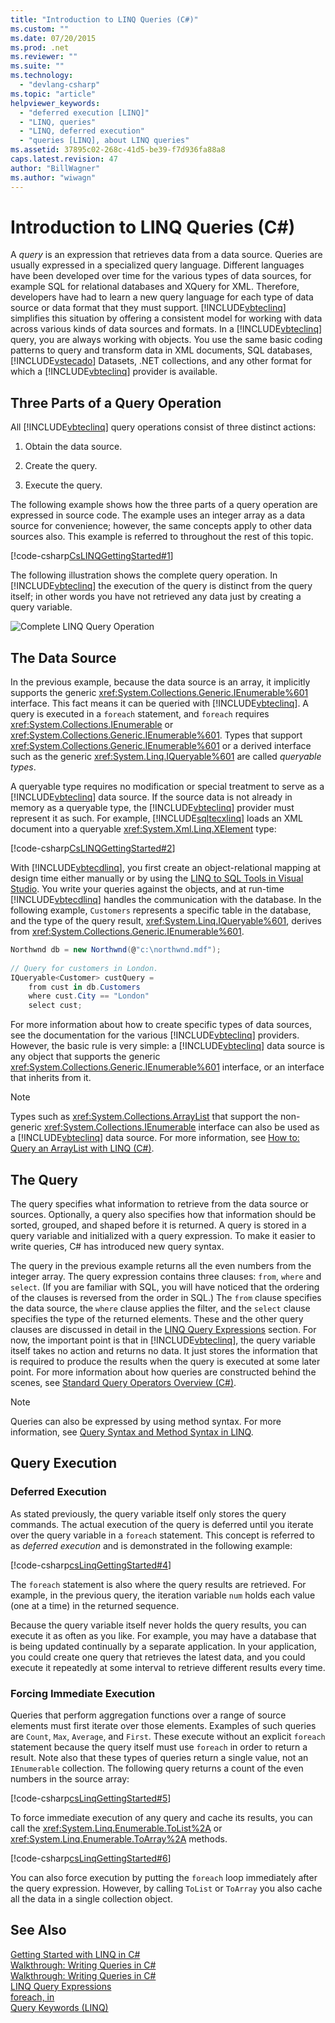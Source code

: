 ```yaml
---
title: "Introduction to LINQ Queries (C#)"
ms.custom: ""
ms.date: 07/20/2015
ms.prod: .net
ms.reviewer: ""
ms.suite: ""
ms.technology: 
  - "devlang-csharp"
ms.topic: "article"
helpviewer_keywords: 
  - "deferred execution [LINQ]"
  - "LINQ, queries"
  - "LINQ, deferred execution"
  - "queries [LINQ], about LINQ queries"
ms.assetid: 37895c02-268c-41d5-be39-f7d936fa88a8
caps.latest.revision: 47
author: "BillWagner"
ms.author: "wiwagn"
---
```

# Introduction to LINQ Queries (C#)
A *query* is an expression that retrieves data from a data source. Queries are usually expressed in a specialized query language. Different languages have been developed over time for the various types of data sources, for example SQL for relational databases and XQuery for XML. Therefore, developers have had to learn a new query language for each type of data source or data format that they must support. [!INCLUDE[vbteclinq](~/includes/vbteclinq-md.md)] simplifies this situation by offering a consistent model for working with data across various kinds of data sources and formats. In a [!INCLUDE[vbteclinq](~/includes/vbteclinq-md.md)] query, you are always working with objects. You use the same basic coding patterns to query and transform data in XML documents, SQL databases, [!INCLUDE[vstecado](~/includes/vstecado-md.md)] Datasets, .NET collections, and any other format for which a [!INCLUDE[vbteclinq](~/includes/vbteclinq-md.md)] provider is available.  
  
## Three Parts of a Query Operation  
 All [!INCLUDE[vbteclinq](~/includes/vbteclinq-md.md)] query operations consist of three distinct actions:  
  
1.  Obtain the data source.  
  
2.  Create the query.  
  
3.  Execute the query.  
  
 The following example shows how the three parts of a query operation are expressed in source code. The example uses an integer array as a data source for convenience; however, the same concepts apply to other data sources also. This example is referred to throughout the rest of this topic.  
  
 [!code-csharp[CsLINQGettingStarted#1](../../../../csharp/programming-guide/concepts/linq/codesnippet/CSharp/introduction-to-linq-queries_1.cs)]  
  
 The following illustration shows the complete query operation. In [!INCLUDE[vbteclinq](~/includes/vbteclinq-md.md)] the execution of the query is distinct from the query itself; in other words you have not retrieved any data just by creating a query variable.  
  
 ![Complete LINQ Query Operation](../../../../csharp/programming-guide/concepts/linq/media/linq_query.png "LINQ_Query")  
  
## The Data Source  
 In the previous example, because the data source is an array, it implicitly supports the generic <xref:System.Collections.Generic.IEnumerable%601> interface. This fact means it can be queried with [!INCLUDE[vbteclinq](~/includes/vbteclinq-md.md)]. A query is executed in a `foreach` statement, and `foreach` requires <xref:System.Collections.IEnumerable> or <xref:System.Collections.Generic.IEnumerable%601>. Types that support <xref:System.Collections.Generic.IEnumerable%601> or a derived interface such as the generic <xref:System.Linq.IQueryable%601> are called *queryable types*.  
  
 A queryable type requires no modification or special treatment to serve as a [!INCLUDE[vbteclinq](~/includes/vbteclinq-md.md)] data source. If the source data is not already in memory as a queryable type, the [!INCLUDE[vbteclinq](~/includes/vbteclinq-md.md)] provider must represent it as such. For example, [!INCLUDE[sqltecxlinq](~/includes/sqltecxlinq-md.md)] loads an XML document into a queryable <xref:System.Xml.Linq.XElement> type:  
  
 [!code-csharp[CsLINQGettingStarted#2](../../../../csharp/programming-guide/concepts/linq/codesnippet/CSharp/introduction-to-linq-queries_2.cs)]  
  
 With [!INCLUDE[vbtecdlinq](~/includes/vbtecdlinq-md.md)], you first create an object-relational mapping at design time either manually or by using the [LINQ to SQL Tools in Visual Studio](/visualstudio/data-tools/linq-to-sql-tools-in-visual-studio2). You write your queries against the objects, and at run-time [!INCLUDE[vbtecdlinq](~/includes/vbtecdlinq-md.md)] handles the communication with the database. In the following example, `Customers` represents a specific table in the database, and the type of the query result, <xref:System.Linq.IQueryable%601>, derives from <xref:System.Collections.Generic.IEnumerable%601>.  
  
```csharp  
Northwnd db = new Northwnd(@"c:\northwnd.mdf");  
  
// Query for customers in London.  
IQueryable<Customer> custQuery =  
    from cust in db.Customers  
    where cust.City == "London"  
    select cust;  
```  
  
 For more information about how to create specific types of data sources, see the documentation for the various [!INCLUDE[vbteclinq](~/includes/vbteclinq-md.md)] providers. However, the basic rule is very simple: a [!INCLUDE[vbteclinq](~/includes/vbteclinq-md.md)] data source is any object that supports the generic <xref:System.Collections.Generic.IEnumerable%601> interface, or an interface that inherits from it.  
  
> [!NOTE]
>  Types such as <xref:System.Collections.ArrayList> that support the non-generic <xref:System.Collections.IEnumerable> interface can also be used as a [!INCLUDE[vbteclinq](~/includes/vbteclinq-md.md)] data source. For more information, see [How to: Query an ArrayList with LINQ (C#)](../../../../csharp/programming-guide/concepts/linq/how-to-query-an-arraylist-with-linq.md).  
  
##  <a name="query"></a> The Query  
 The query specifies what information to retrieve from the data source or sources. Optionally, a query also specifies how that information should be sorted, grouped, and shaped before it is returned. A query is stored in a query variable and initialized with a query expression. To make it easier to write queries, C# has introduced new query syntax.  
  
 The query in the previous example returns all the even numbers from the integer array. The query expression contains three clauses: `from`, `where` and `select`. (If you are familiar with SQL, you will have noticed that the ordering of the clauses is reversed from the order in SQL.) The `from` clause specifies the data source, the `where` clause applies the filter, and the `select` clause specifies the type of the returned elements. These and the other query clauses are discussed in detail in the [LINQ Query Expressions](../../../../csharp/programming-guide/linq-query-expressions/index.md) section. For now, the important point is that in [!INCLUDE[vbteclinq](~/includes/vbteclinq-md.md)], the query variable itself takes no action and returns no data. It just stores the information that is required to produce the results when the query is executed at some later point. For more information about how queries are constructed behind the scenes, see [Standard Query Operators Overview (C#)](../../../../csharp/programming-guide/concepts/linq/standard-query-operators-overview.md).  
  
> [!NOTE]
>  Queries can also be expressed by using method syntax. For more information, see [Query Syntax and Method Syntax in LINQ](../../../../csharp/programming-guide/concepts/linq/query-syntax-and-method-syntax-in-linq.md).  
  
## Query Execution  
  
### Deferred Execution  
 As stated previously, the query variable itself only stores the query commands. The actual execution of the query is deferred until you iterate over the query variable in a `foreach` statement. This concept is referred to as *deferred execution* and is demonstrated in the following example:  
  
 [!code-csharp[csLinqGettingStarted#4](../../../../csharp/programming-guide/concepts/linq/codesnippet/CSharp/introduction-to-linq-queries_3.cs)]  
  
 The `foreach` statement is also where the query results are retrieved. For example, in the previous query, the iteration variable `num` holds each value (one at a time) in the returned sequence.  
  
 Because the query variable itself never holds the query results, you can execute it as often as you like. For example, you may have a database that is being updated continually by a separate application. In your application, you could create one query that retrieves the latest data, and you could execute it repeatedly at some interval to retrieve different results every time.  
  
### Forcing Immediate Execution  
 Queries that perform aggregation functions over a range of source elements must first iterate over those elements. Examples of such queries are `Count`, `Max`, `Average`, and `First`. These execute without an explicit `foreach` statement because the query itself must use `foreach` in order to return a result. Note also that these types of queries return a single value, not an `IEnumerable` collection. The following query returns a count of the even numbers in the source array:  
  
 [!code-csharp[csLinqGettingStarted#5](../../../../csharp/programming-guide/concepts/linq/codesnippet/CSharp/introduction-to-linq-queries_4.cs)]  
  
 To force immediate execution of any query and cache its results, you can call the <xref:System.Linq.Enumerable.ToList%2A> or <xref:System.Linq.Enumerable.ToArray%2A> methods.  
  
 [!code-csharp[csLinqGettingStarted#6](../../../../csharp/programming-guide/concepts/linq/codesnippet/CSharp/introduction-to-linq-queries_5.cs)]  
  
 You can also force execution by putting the `foreach` loop immediately after the query expression. However, by calling `ToList` or `ToArray` you also cache all the data in a single collection object.  
  
## See Also  
 [Getting Started with LINQ in C#](../../../../csharp/programming-guide/concepts/linq/getting-started-with-linq.md)  
 [Walkthrough: Writing Queries in C#](../../../../csharp/programming-guide/concepts/linq/walkthrough-writing-queries-linq.md)  
 [Walkthrough: Writing Queries in C#](../../../../csharp/programming-guide/concepts/linq/walkthrough-writing-queries-linq.md)  
 [LINQ Query Expressions](../../../../csharp/programming-guide/linq-query-expressions/index.md)  
 [foreach, in](../../../../csharp/language-reference/keywords/foreach-in.md)  
 [Query Keywords (LINQ)](../../../../csharp/language-reference/keywords/query-keywords.md)
